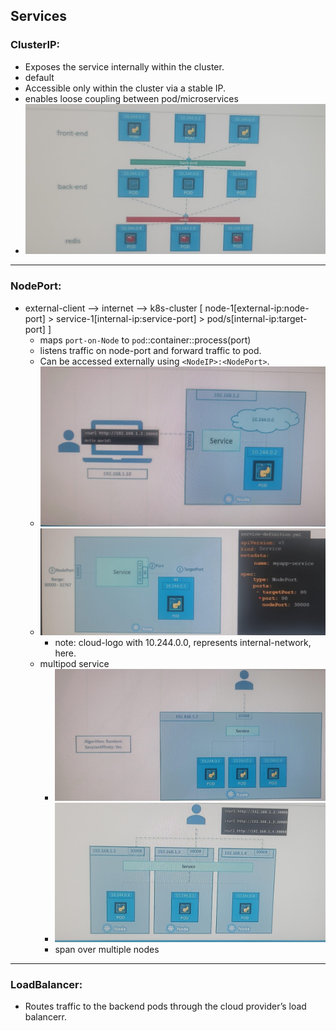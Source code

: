 
## Services
### ClusterIP:
- Exposes the service internally within the cluster. 
- default 
- Accessible only within the cluster via a stable IP.
- enables loose coupling between pod/microservices
- ![img.png](../99_img/06/img-6.png)

---
### NodePort:
- external-client --> internet --> k8s-cluster [  node-1[external-ip:node-port] > service-1[internal-ip:service-port] > pod/s[internal-ip:target-port]  ]
  - maps `port-on-Node` to `pod`::container::process(port)
  - listens traffic on node-port and forward traffic to pod.
  - Can be accessed externally using `<NodeIP>:<NodePort>`.
  - ![img_1.png](../99_img/06/img_1.png)
  - ![img_2.png](../99_img/06/img_2.png)
    - note: cloud-logo with 10.244.0.0, represents internal-network, here.
  - multipod service
    - ![img_3.png](../99_img/06/img_3.png)
    - ![img.png](../99_img/06/img-7.png)
    - span over multiple nodes

---
### LoadBalancer:
- Routes traffic to the backend pods through the cloud provider’s load balancerr.